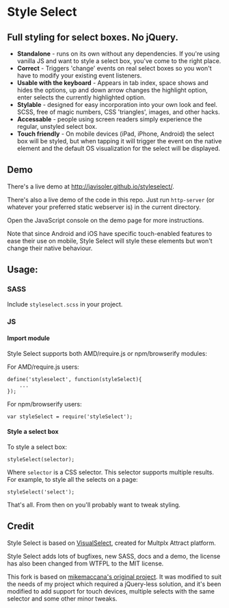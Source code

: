 # Style Select

## Full styling for select boxes. No jQuery.

 - **Standalone** - runs on its own without any dependencies. If you're using vanilla JS and want to style a select box, you've come to the right place.
 - **Correct** - Triggers 'change' events on real select boxes so you won't have to modify your existing event listeners.
 - **Usable with the keyboard** - Appears in tab index, space shows and hides the options, up and down arrow changes the highlight option, enter selects the currently highlighted option.
 - **Stylable** - designed for easy incorporation into your own look and feel. SCSS, free of magic numbers, CSS 'triangles', images, and other hacks. 
 - **Accessable** - people using screen readers simply experience the regular, unstyled select box.
 - **Touch friendly** - On mobile devices (iPad, iPhone, Android) the select box will be styled, but when tapping it will trigger the event on the native element and the default OS visualization for the select will be displayed.

## Demo

There's a live demo at http://javisoler.github.io/styleselect/.

There's also a live demo of the code in this repo. Just run `http-server` (or whatever your preferred static webserver is) in the current directory.

Open the JavaScript console on the demo page for more instructions.

Note that since Android and iOS have specific touch-enabled features to ease their use on mobile, Style Select will style these elements but won't change their native behaviour.

## Usage:

### SASS

Include `styleselect.scss` in your project.

### JS

#### Import module 

Style Select supports both AMD/require.js or npm/browserify modules:

For AMD/require.js users:

    define('styleselect', function(styleSelect){
        ...
    });

For npm/browserify users:

    var styleSelect = require('styleSelect');

#### Style a select box

To style a select box:

    styleSelect(selector);

Where `selector` is a CSS selector. This selector supports multiple results. For example, to style all the selects on a page:

    styleSelect('select');

That's all. From then on you'll probably want to tweak styling.

## Credit

Style Select is based on [VisualSelect](https://github.com/LeslieOA/VisualSelect), created for Multplx Attract platform.

Style Select adds lots of bugfixes, new SASS, docs and a demo, the license has also been changed from WTFPL to the MIT license.

This fork is based on [mikemaccana's original project](https://github.com/mikemaccana/styleselect). It was modified to suit the needs of my project which required a jQuery-less solution, and it's been modified to add support for touch devices, multiple selects with the same selector and some other minor tweaks.

